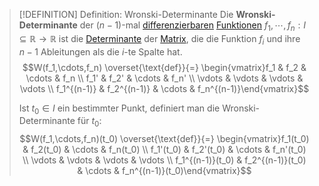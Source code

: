 > [!DEFINITION] Definition: Wronski-Determinante
> Die **Wronski-Determinante** der $(n-1)$-mal [differenzierbaren](../../../Differentiation/Ableitung%20und%20Differenzierbarkeit.md) [Funktionen](../../../Funktionen/Funktion.md) $f_1,\cdots,f_n: I\subseteq \mathbb{R}\to\mathbb{R}$ ist die [Determinante](../../../../Lineare%20Algebra/Matrizen/Determinanten/Determinante.md) der [Matrix](../../../../Lineare%20Algebra/Matrizen/Matrix.md), die die Funktion $f_i$ und ihre $n-1$ Ableitungen als die $i$-te Spalte hat.
> $$W(f_1,\cdots,f_n) \overset{\text{def}}{=} \begin{vmatrix}f_1 & f_2 & \cdots & f_n \\ f_1' & f_2' & \cdots & f_n' \\ \vdots & \vdots & \vdots & \vdots \\ f_1^{(n-1)} & f_2^{(n-1)} & \cdots & f_n^{(n-1)}\end{vmatrix}$$
> 
> Ist $t_0\in I$ ein bestimmter Punkt, definiert man die Wronski-Determinante für $t_0$:
> $$W(f_1,\cdots,f_n)(t_0) \overset{\text{def}}{=} \begin{vmatrix}f_1(t_0) & f_2(t_0) & \cdots & f_n(t_0) \\ f_1'(t_0) & f_2'(t_0) & \cdots & f_n'(t_0) \\ \vdots & \vdots & \vdots & \vdots \\ f_1^{(n-1)}(t_0) & f_2^{(n-1)}(t_0) & \cdots & f_n^{(n-1)}(t_0)\end{vmatrix}$$